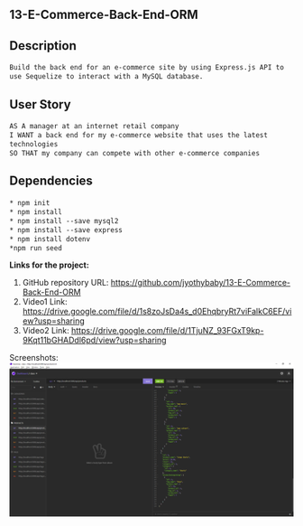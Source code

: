 ## 13-E-Commerce-Back-End-ORM

## Description
    Build the back end for an e-commerce site by using Express.js API to use Sequelize to interact with a MySQL database.

## User Story
    AS A manager at an internet retail company
    I WANT a back end for my e-commerce website that uses the latest technologies
    SO THAT my company can compete with other e-commerce companies

## Dependencies
    * npm init
    * npm install
    * npm install --save mysql2
    * npm install --save express
    * npm install dotenv
    *npm run seed

<b>Links for the project:</b><br>

1. GitHub repository URL: https://github.com/jyothybaby/13-E-Commerce-Back-End-ORM
2. Video1 Link: https://drive.google.com/file/d/1s8zoJsDa4s_d0EhqbryRt7viFalkC6EF/view?usp=sharing
3. Video2 Link: https://drive.google.com/file/d/1TjuNZ_93FGxT9kp-9Kqt11bGHADdl6pd/view?usp=sharing

Screenshots:
![screen-1](https://github.com/jyothybaby/13-E-Commerce-Back-End-ORM/blob/main/Screenshots/img1.png)<br>